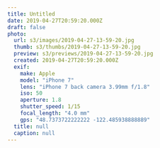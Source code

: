 ```yaml
---
title: Untitled
date: 2019-04-27T20:59:20.000Z
draft: false
photo:
  url: s3/images/2019-04-27-13-59-20.jpg
  thumb: s3/thumbs/2019-04-27-13-59-20.jpg
  preview: s3/previews/2019-04-27-13-59-20.jpg
  created: 2019-04-27T20:59:20.000Z
  exif:
    make: Apple
    model: "iPhone 7"
    lens: "iPhone 7 back camera 3.99mm f/1.8"
    iso: 50
    aperture: 1.8
    shutter_speed: 1/15
    focal_length: "4.0 mm"
    gps: "48.7373722222222 -122.485938888889"
  title: null
  caption: null
---
```

